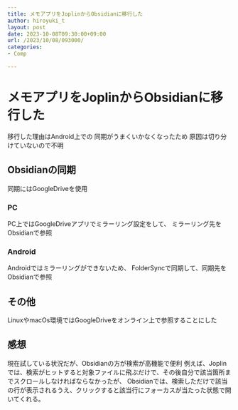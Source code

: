 ```yaml
---
title: メモアプリをJoplinからObsidianに移行した
author: hiroyuki_t
layout: post
date: 2023-10-08T09:30:00+09:00
url: /2023/10/08/093000/
categories:
- Comp

---
```


# メモアプリをJoplinからObsidianに移行した

移行した理由はAndroid上での
同期がうまくいかなくなったため
原因は切り分けていないので不明


## Obsidianの同期
同期にはGoogleDriveを使用

### PC
PC上ではGoogleDriveアプリでミラーリング設定をして、
ミラーリング先をObsidianで参照

### Android
Androidではミラーリングができないため、
FolderSyncで同期して、同期先をObsidianで参照


## その他
LinuxやmacOs環境ではGoogleDriveをオンライン上で参照することにした


## 感想
現在試している状況だが、Obsidianの方が検索が高機能で便利
例えば、Joplinでは、検索がヒットすると対象ファイルに飛ぶだけで、その後自分で該当箇所までスクロールしなければならなかったが、
Obsidianでは、検索しただけで該当の行が表示されるうえ、クリックすると該当行にフォーカスが当たった状態で開いてくれる。
